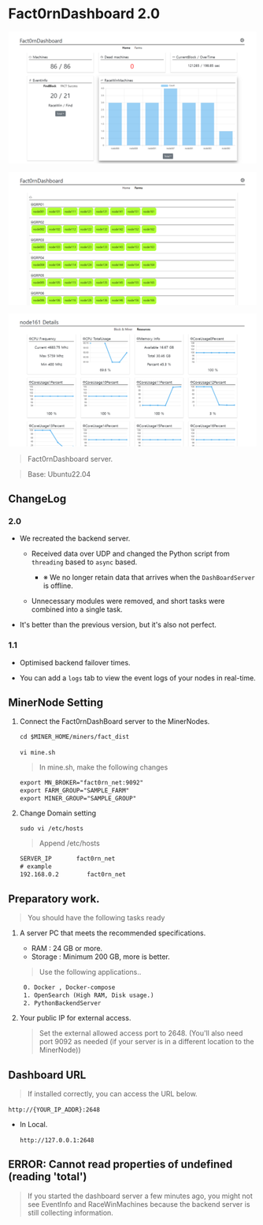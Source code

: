 # Fact0rnDashboard 2.0

![fact0rnDashboardImage1](./images/factDS1.png)

![fact0rnDashboardImage1](./images/factDS2.png)

![fact0rnDashboardImage1](./images/factDS3.png)

> Fact0rnDashboard server.

> Base: Ubuntu22.04

## ChangeLog

### 2.0

- We recreated the backend server.

   - Received data over UDP and changed the Python script from `threading` based to `async` based.
      - ※ We no longer retain data that arrives when the `DashBoardServer` is offline.
   
   - Unnecessary modules were removed, and short tasks were combined into a single task.

- It's better than the previous version, but it's also not perfect.

### 1.1

- Optimised backend failover times.

- You can add a `logs` tab to view the event logs of your nodes in real-time.

## MinerNode Setting

1. Connect the Fact0rnDashBoard server to the MinerNodes.

    ```shell
    cd $MINER_HOME/miners/fact_dist

    vi mine.sh
    ```

    > In mine.sh, make the following changes

    ```
    export MN_BROKER="fact0rn_net:9092"
    export FARM_GROUP="SAMPLE_FARM"
    export MINER_GROUP="SAMPLE_GROUP"
    ```
2. Change Domain setting
    ```shell
    sudo vi /etc/hosts
    ```
    > Append /etc/hosts
    ```
    SERVER_IP       fact0rn_net
    # example
    192.168.0.2        fact0rn_net
    ```

## Preparatory work.

> You should have the following tasks ready


1. A server PC that meets the recommended specifications.

    - RAM : 24 GB or more.
    - Storage : Minimum 200 GB, more is better.
    
    > Use the following applications..

        0. Docker , Docker-compose
        1. OpenSearch (High RAM, Disk usage.)
        2. PythonBackendServer

2. Your public IP for external access.
    > Set the external allowed access port to 2648. (You'll also need port 9092 as needed (if your server is in a different location to the MinerNode))


## Dashboard URL

> If installed correctly, you can access the URL below.

`http://{YOUR_IP_ADDR}:2648`

- In Local.

    `http://127.0.0.1:2648`

## ERROR: Cannot read properties of undefined (reading 'total')

> If you started the dashboard server a few minutes ago, you might not see EventInfo and RaceWinMachines because the backend server is still collecting information.

